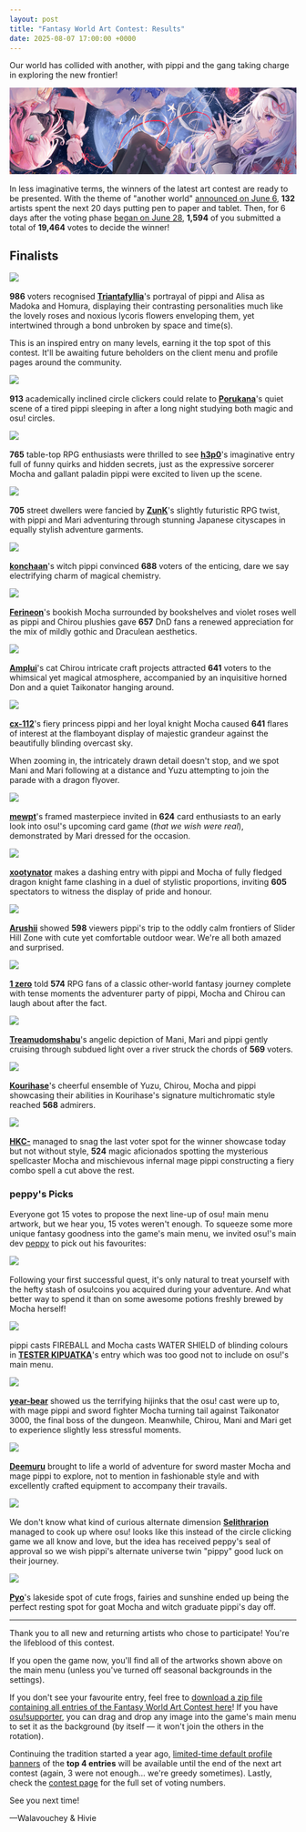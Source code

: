 ```yaml
---
layout: post
title: "Fantasy World Art Contest: Results"
date: 2025-08-07 17:00:00 +0000
---
```


Our world has collided with another, with pippi and the gang taking charge in exploring the new frontier!

![](/wiki/shared/news/2025-07-08-fantasy-world-art-contest-results/banner.jpg)

In less imaginative terms, the winners of the latest art contest are ready to be presented. With the theme of "another world" [announced on June 6](https://osu.ppy.sh/home/news/2025-06-06-fantasy-world-art-contest), **132** artists spent the next 20 days putting pen to paper and tablet. Then, for 6 days after the voting phase [began on June 28](https://osu.ppy.sh/home/news/2025-06-28-fantasy-world-art-contest-voting), **1,594** of you submitted a total of **19,464** votes to decide the winner!

## Finalists

[![](https://assets.ppy.sh/contests/249/banners/Triantafyllia.jpg)](https://assets.ppy.sh/contests/249/winners/Triantafyllia.png)

**986** voters recognised [**Triantafyllia**](https://osu.ppy.sh/users/17084594)'s portrayal of pippi and Alisa as Madoka and Homura, displaying their contrasting personalities much like the lovely roses and noxious lycoris flowers enveloping them, yet intertwined through a bond unbroken by space and time(s).

This is an inspired entry on many levels, earning it the top spot of this contest. It'll be awaiting future beholders on the client menu and profile pages around the community.

[![](https://assets.ppy.sh/contests/249/banners/Porukana.jpg)](https://assets.ppy.sh/contests/249/winners/Porukana.png)

**913** academically inclined circle clickers could relate to [**Porukana**](https://osu.ppy.sh/users/12992775)'s quiet scene of a tired pippi sleeping in after a long night studying both magic and osu! circles.

[![](https://assets.ppy.sh/contests/249/banners/h3p0.jpg)](https://assets.ppy.sh/contests/249/winners/h3p0.PNG)

**765** table-top RPG enthusiasts were thrilled to see [**h3p0**](https://osu.ppy.sh/users/15875092)'s imaginative entry full of funny quirks and hidden secrets, just as the expressive sorcerer Mocha and gallant paladin pippi were excited to liven up the scene.

[![](https://assets.ppy.sh/contests/249/banners/ZunK.jpg)](https://assets.ppy.sh/contests/249/winners/ZunK.jpg)

**705** street dwellers were fancied by [**ZunK**](https://osu.ppy.sh/users/1070783)'s slightly futuristic RPG twist, with pippi and Mari adventuring through stunning Japanese cityscapes in equally stylish adventure garments.

[![](https://assets.ppy.sh/contests/249/banners/konchaan.jpg)](https://assets.ppy.sh/contests/249/winners/konchaan.png)

[**konchaan**](https://osu.ppy.sh/users/30003504)'s witch pippi convinced **688** voters of the enticing, dare we say electrifying charm of magical chemistry.

[![](https://assets.ppy.sh/contests/249/banners/Ferineon.jpg)](https://assets.ppy.sh/contests/249/winners/Ferineon.jpg)

[**Ferineon**](https://osu.ppy.sh/users/23930728)'s bookish Mocha surrounded by bookshelves and violet roses well as pippi and Chirou plushies gave **657** DnD fans a renewed appreciation for the mix of mildly gothic and Draculean aesthetics.

[![](https://assets.ppy.sh/contests/249/banners/Amplui.jpg)](https://assets.ppy.sh/contests/249/winners/Amplui.png)

[**Amplui**](https://osu.ppy.sh/users/24820805)'s cat Chirou intricate craft projects attracted **641** voters to the whimsical yet magical atmosphere, accompanied by an inquisitive horned Don and a quiet Taikonator hanging around.

[![](https://assets.ppy.sh/contests/249/banners/cx-112.jpg)](https://assets.ppy.sh/contests/249/winners/cx-112.png)

[**cx-112**](https://osu.ppy.sh/users/18656096)'s fiery princess pippi and her loyal knight Mocha caused **641** flares of interest at the flamboyant display of majestic grandeur against the beautifully blinding overcast sky.

When zooming in, the intricately drawn detail doesn't stop, and we spot Mani and Mari following at a distance and Yuzu attempting to join the parade with a dragon flyover.

[![](https://assets.ppy.sh/contests/249/banners/mewpt.jpg)](https://assets.ppy.sh/contests/249/winners/mewpt.png)

[**mewpt**](https://osu.ppy.sh/users/3078282)'s framed masterpiece invited in **624** card enthusiasts to an early look into osu!'s upcoming card game (*that we wish were real*), demonstrated by Mari dressed for the occasion.

[![](https://assets.ppy.sh/contests/249/banners/xootynator.jpg)](https://assets.ppy.sh/contests/249/winners/xootynator.png)

[**xootynator**](https://osu.ppy.sh/users/3717598) makes a dashing entry with pippi and Mocha of fully fledged dragon knight fame clashing in a duel of stylistic proportions, inviting **605** spectators to witness the display of pride and honour.

[![](https://assets.ppy.sh/contests/249/banners/Arushii.jpg)](https://assets.ppy.sh/contests/249/winners/Arushii.jpg)

[**Arushii**](https://osu.ppy.sh/users/15664628) showed **598** viewers pippi's trip to the oddly calm frontiers of Slider Hill Zone with cute yet comfortable outdoor wear. We're all both amazed and surprised.

[![](https://assets.ppy.sh/contests/249/banners/1%20zero.jpg)](https://assets.ppy.sh/contests/249/winners/1%20zero.PNG)

[**1 zero**](https://osu.ppy.sh/users/7440794) told **574** RPG fans of a classic other-world fantasy journey complete with tense moments the adventurer party of pippi, Mocha and Chirou can laugh about after the fact.

[![](https://assets.ppy.sh/contests/249/banners/Treamudomshabu.jpg)](https://assets.ppy.sh/contests/249/winners/Treamudomshabu.png)

[**Treamudomshabu**](https://osu.ppy.sh/users/23463636)'s angelic depiction of Mani, Mari and pippi gently cruising through subdued light over a river struck the chords of **569** voters.

[![](https://assets.ppy.sh/contests/249/banners/Kourihase.jpg)](https://assets.ppy.sh/contests/249/winners/Kourihase.png)

[**Kourihase**](https://osu.ppy.sh/users/13298982)'s cheerful ensemble of Yuzu, Chirou, Mocha and pippi showcasing their abilities in Kourihase's signature multichromatic style reached **568** admirers.

[![](https://assets.ppy.sh/contests/249/banners/HKC-.jpg)](https://assets.ppy.sh/contests/249/winners/HKC-.png)

[**HKC-**](https://osu.ppy.sh/users/25219714) managed to snag the last voter spot for the winner showcase today but not without style, **524** magic aficionados spotting the mysterious spellcaster Mocha and mischievous infernal mage pippi constructing a fiery combo spell a cut above the rest.

### peppy's Picks

Everyone got 15 votes to propose the next line-up of osu! main menu artwork, but we hear you, 15 votes weren't enough. To squeeze some more unique fantasy goodness into the game's main menu, we invited osu!'s main dev [peppy](https://osu.ppy.sh/users/2) to pick out his favourites:

[![](https://assets.ppy.sh/contests/249/banners/Maqmoon.jpg)](https://assets.ppy.sh/contests/249/winners/Maqmoon.jpg)

Following your first successful quest, it's only natural to treat yourself with the hefty stash of osu!coins you acquired during your adventure. And what better way to spend it than on some awesome potions freshly brewed by Mocha herself!

[![](https://assets.ppy.sh/contests/249/banners/TESTER%20KIPUATKA.jpg)](https://assets.ppy.sh/contests/249/winners/TESTER%20KIPUATKA.png)

pippi casts FIREBALL and Mocha casts WATER SHIELD of blinding colours in [**TESTER KIPUATKA**](https://osu.ppy.sh/users/32067567)'s entry which was too good not to include on osu!'s main menu.

[![](https://assets.ppy.sh/contests/249/banners/year-bear.jpg)](https://assets.ppy.sh/contests/249/winners/year-bear.png)

[**year-bear**](https://osu.ppy.sh/users/12178754) showed us the terrifying hijinks that the osu! cast were up to, with mage pippi and sword fighter Mocha turning tail against Taikonator 3000, the final boss of the dungeon. Meanwhile, Chirou, Mani and Mari get to experience slightly less stressful moments.

[![](https://assets.ppy.sh/contests/249/banners/Deemuru.jpg)](https://assets.ppy.sh/contests/249/winners/Deemuru.png)

[**Deemuru**](https://osu.ppy.sh/users/12850994) brought to life a world of adventure for sword master Mocha and mage pippi to explore, not to mention in fashionable style and with excellently crafted equipment to accompany their travails.

[![](https://assets.ppy.sh/contests/249/banners/Selithrarion.jpg)](https://assets.ppy.sh/contests/249/winners/Selithrarion.jpg)

We don't know what kind of curious alternate dimension [**Selithrarion**](https://osu.ppy.sh/users/4613388) managed to cook up where osu! looks like this instead of the circle clicking game we all know and love, but the idea has received peppy's seal of approval so we wish pippi's alternate universe twin "pippy" good luck on their journey.

[![](https://assets.ppy.sh/contests/249/banners/Pyo.jpg)](https://assets.ppy.sh/contests/249/winners/Pyo.png)

[**Pyo**](https://osu.ppy.sh/users/6641784)'s lakeside spot of cute frogs, fairies and sunshine ended up being the perfect resting spot for goat Mocha and witch graduate pippi's day off.

---

Thank you to all new and returning artists who chose to participate! You're the lifeblood of this contest.

If you open the game now, you'll find all of the artworks shown above on the main menu (unless you've turned off seasonal backgrounds in the settings).

If you don't see your favourite entry, feel free to [download a zip file containing all entries of the Fantasy World Art Contest here](https://assets.ppy.sh/contests/249/FantasyWorldFanartSubmissions.zip)! If you have [osu!supporter](/wiki/osu!supporter), you can drag and drop any image into the game's main menu to set it as the background (by itself — it won't join the others in the rotation).

Continuing the tradition started a year ago, [limited-time default profile banners](https://osu.ppy.sh/home/news/2024-07-15-aerial-antics-art-results#new-profile-customisations) of the **top 4 entries** will be available until the end of the next art contest (again, 3 were not enough... we're greedy sometimes). Lastly, check the [contest page](https://osu.ppy.sh/community/contests/242) for the full set of voting numbers.

See you next time!

—Walavouchey & Hivie
